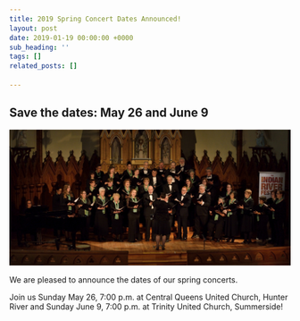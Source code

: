 ```yaml
---
title: 2019 Spring Concert Dates Announced!
layout: post
date: 2019-01-19 00:00:00 +0000
sub_heading: ''
tags: []
related_posts: []

---
```

## Save the dates: May 26 and June 9

![](/images/banners/joinbanner.jpg)

We are pleased to announce the dates of our spring concerts.

Join us Sunday May 26, 7:00 p.m. at Central Queens United Church, Hunter River and Sunday June 9, 7:00 p.m. at Trinity United Church, Summerside!
